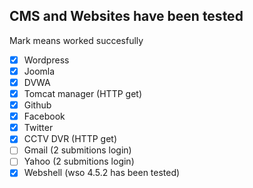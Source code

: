 ## CMS and Websites have been tested
Mark means worked succesfully
- [x] Wordpress
- [x] Joomla
- [x] DVWA
- [x] Tomcat manager (HTTP get)
- [x] Github
- [x] Facebook
- [x] Twitter
- [x] CCTV DVR (HTTP get)
- [ ] Gmail (2 submitions login)
- [ ] Yahoo (2 submitions login)
- [x] Webshell (wso 4.5.2 has been tested)